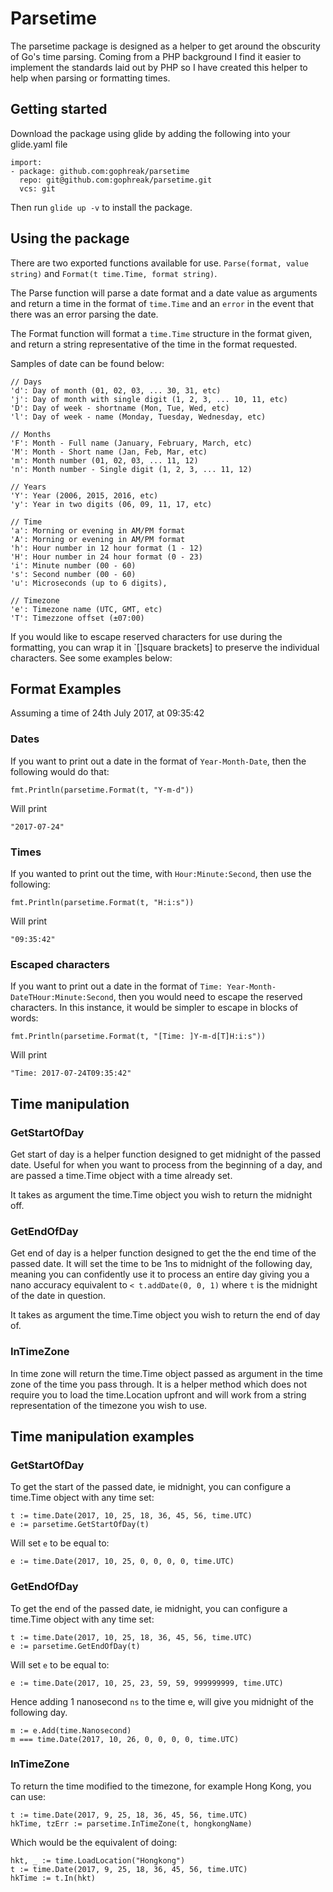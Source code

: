 # Parsetime

The parsetime package is designed as a helper to get around the obscurity of Go's time parsing. Coming from a PHP
background I find it easier to implement the standards laid out by PHP so I have created this helper to help when parsing
or formatting times.

## Getting started

Download the package using glide by adding the following into your glide.yaml file

```
import:
- package: github.com:gophreak/parsetime
  repo: git@github.com:gophreak/parsetime.git
  vcs: git
```

Then run `glide up -v` to install the package.

## Using the package

There are two exported functions available for use. `Parse(format, value string)` and `Format(t time.Time, format string)`.

The Parse function will parse a date format and a date value as arguments and return a time in the format of `time.Time`
and an `error` in the event that there was an error parsing the date.

The Format function will format a `time.Time` structure in the format given, and return a string representative of the 
time in the format requested.

Samples of date can be found below:

```
// Days
'd': Day of month (01, 02, 03, ... 30, 31, etc)
'j': Day of month with single digit (1, 2, 3, ... 10, 11, etc)
'D': Day of week - shortname (Mon, Tue, Wed, etc)
'l': Day of week - name (Monday, Tuesday, Wednesday, etc)

// Months
'F': Month - Full name (January, February, March, etc)
'M': Month - Short name (Jan, Feb, Mar, etc)
'm': Month number (01, 02, 03, ... 11, 12)
'n': Month number - Single digit (1, 2, 3, ... 11, 12)

// Years
'Y': Year (2006, 2015, 2016, etc) 
'y': Year in two digits (06, 09, 11, 17, etc)

// Time
'a': Morning or evening in AM/PM format
'A': Morning or evening in AM/PM format
'h': Hour number in 12 hour format (1 - 12)
'H': Hour number in 24 hour format (0 - 23)
'i': Minute number (00 - 60)
's': Second number (00 - 60)
'u': Microseconds (up to 6 digits),

// Timezone
'e': Timezone name (UTC, GMT, etc)
'T': Timezzone offset (±07:00)
```

If you would like to escape reserved characters for use during the formatting, you can wrap it in `[]square brackets] to
preserve the individual characters. See some examples below:

## Format Examples

Assuming a time of 24th July 2017, at 09:35:42
### Dates

If you want to print out a date in the format of `Year-Month-Date`, then the following would do that:
```
fmt.Println(parsetime.Format(t, "Y-m-d"))
```
Will print
```
"2017-07-24"
```

### Times
If you wanted to print out the time, with `Hour:Minute:Second`, then use the following:
```
fmt.Println(parsetime.Format(t, "H:i:s"))
```
Will print
```
"09:35:42"
```

### Escaped characters

If you want to print out a date in the format of `Time: Year-Month-DateTHour:Minute:Second`, then you would need to
escape the reserved characters. In this instance, it would be simpler to escape in blocks of words:

```
fmt.Println(parsetime.Format(t, "[Time: ]Y-m-d[T]H:i:s"))
```
Will print
```
"Time: 2017-07-24T09:35:42"
```

## Time manipulation

### GetStartOfDay

Get start of day is a helper function designed to get midnight of the passed date. Useful for when you want to
process from the beginning of a day, and are passed a time.Time object with a time already set.

It takes as argument the time.Time object you wish to return the midnight off.

### GetEndOfDay

Get end of day is a helper function designed to get the the end time of the passed date. It will set the time to
be 1ns to midnight of the following day, meaning you can confidently use it to process an entire day giving you
a nano accuracy equivalent to `< t.addDate(0, 0, 1)` where `t` is the midnight of the date in question.

It takes as argument the time.Time object you wish to return the end of day of.

### InTimeZone

In time zone will return the time.Time object passed as argument in the time zone of the time you pass through. It
is a helper method which does not require you to load the time.Location upfront and will work from a string representation
of the timezone you wish to use.

## Time manipulation examples

###  GetStartOfDay

To get the start of the passed date, ie midnight, you can configure a time.Time object with any time set:

```
t := time.Date(2017, 10, 25, 18, 36, 45, 56, time.UTC)
e := parsetime.GetStartOfDay(t)
```

Will set `e` to be equal to:
```
e := time.Date(2017, 10, 25, 0, 0, 0, 0, time.UTC)
```

###  GetEndOfDay

To get the end of the passed date, ie midnight, you can configure a time.Time object with any time set:

```
t := time.Date(2017, 10, 25, 18, 36, 45, 56, time.UTC)
e := parsetime.GetEndOfDay(t)
```

Will set `e` to be equal to:
```
e := time.Date(2017, 10, 25, 23, 59, 59, 999999999, time.UTC)
```

Hence adding 1 nanosecond `ns` to the time e, will give you midnight of the following day.

```
m := e.Add(time.Nanosecond)
m === time.Date(2017, 10, 26, 0, 0, 0, 0, time.UTC)
```

### InTimeZone

To return the time modified to the timezone, for example Hong Kong, you can use:
```
t := time.Date(2017, 9, 25, 18, 36, 45, 56, time.UTC)
hkTime, tzErr := parsetime.InTimeZone(t, hongkongName)
```

Which would be the equivalent of doing:
```
hkt, _ := time.LoadLocation("Hongkong")
t := time.Date(2017, 9, 25, 18, 36, 45, 56, time.UTC)
hkTime := t.In(hkt)
```